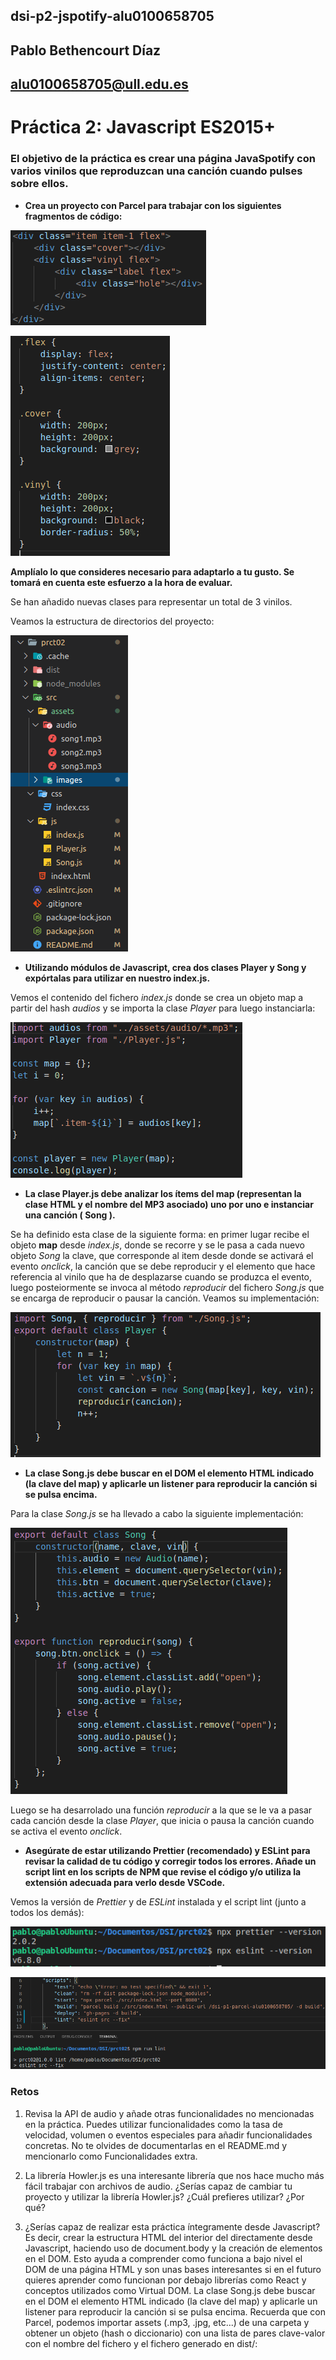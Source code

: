 ## dsi-p2-jspotify-alu0100658705

## Pablo Bethencourt Díaz

## alu0100658705@ull.edu.es

# Práctica 2: Javascript ES2015+

### El objetivo de la práctica es crear una página JavaSpotify con varios vinilos que reproduzcan una canción cuando pulses sobre ellos.

- **Crea un proyecto con Parcel para trabajar con los siguientes fragmentos de código:**

![cap01](src/assets/images/cap01.png)

![cap02](src/assets/images/cap02.png)

**Amplíalo lo que consideres necesario para adaptarlo a tu gusto. Se tomará en cuenta este esfuerzo a la hora de evaluar.**

Se han añadido nuevas clases para representar un total de 3 vinilos.

Veamos la estructura de directorios del proyecto:

![cap08](src/assets/images/cap08.png)

- **Utilizando módulos de Javascript, crea dos clases Player y Song y expórtalas para utilizar en nuestro index.js.**

Vemos el contenido del fichero _index.js_ donde se crea un objeto map a partir del hash _audios_ y se importa la clase _Player_ para luego instanciarla:

![cap07](src/assets/images/cap07.png)

- **La clase Player.js debe analizar los ítems del map (representan la clase HTML y el nombre del MP3 asociado) uno por uno e instanciar una canción ( Song ).**

Se ha definido esta clase de la siguiente forma: en primer lugar recibe el objeto **map** desde _index.js_, donde se recorre y se le pasa a cada nuevo objeto _Song_ la clave, que corresponde al item desde donde se activará el evento _onclick_, la canción que se debe reproducir y el elemento que hace referencia al vinilo que ha de desplazarse cuando se produzca el evento, luego posteiormente se invoca al método _reproducir_ del fichero _Song.js_ que se encarga de reproducir o pausar la canción. Veamos su implementación:

![cap03](src/assets/images/cap03.png)

- **La clase Song.js debe buscar en el DOM el elemento HTML indicado (la clave del map) y aplicarle un listener para reproducir la canción si se pulsa encima.**

Para la clase _Song.js_ se ha llevado a cabo la siguiente implementación:

![cap04](src/assets/images/cap04.png)

Luego se ha desarrolado una función _reproducir_ a la que se le va a pasar cada canción desde la clase _Player_, que inicia o pausa la canción cuando se activa el evento _onclick_.

- **Asegúrate de estar utilizando Prettier (recomendado) y ESLint para revisar la calidad de tu código y corregir todos los errores. Añade un script lint en los scripts de NPM que revise el código y/o utiliza la extensión adecuada para verlo desde VSCode.**

Vemos la versión de _Prettier_ y de _ESLint_ instalada y el script lint (junto a todos los demás):

![cap05](src/assets/images/cap05.png)

![cap06](src/assets/images/cap06.png)

### Retos

1. Revisa la API de audio y añade otras funcionalidades no mencionadas en la práctica. Puedes utilizar funcionalidades como la tasa de velocidad, volumen o eventos especiales para añadir funcionalidades concretas. No te olvides de documentarlas en el README.md y mencionarlo como Funcionalidades extra.

2. La librería Howler.js es una interesante librería que nos hace mucho más fácil trabajar con archivos de audio. ¿Serías capaz de cambiar tu proyecto y utilizar la librería Howler.js? ¿Cuál prefieres utilizar? ¿Por qué?

3. ¿Serías capaz de realizar esta práctica íntegramente desde Javascript? Es decir, crear la estructura HTML del interior del <body> directamente desde Javascript, haciendo uso de document.body y la creación de elementos en el DOM. Esto ayuda a comprender como funciona a bajo nivel el DOM de una página HTML y son unas bases interesantes si en el futuro quieres aprender como funcionan por debajo librerías como React y conceptos utilizados como Virtual DOM.
   La clase Song.js debe buscar en el DOM el elemento HTML indicado (la clave del map) y aplicarle un listener para reproducir la canción si se pulsa encima. Recuerda que con Parcel, podemos importar assets (.mp3, .jpg, etc...) de una carpeta y obtener un objeto (hash o diccionario) con una lista de pares clave-valor con el nombre del fichero y el fichero generado en dist/:
